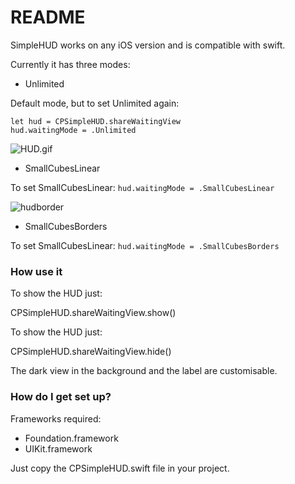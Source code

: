 # README #

SimpleHUD works on any iOS version and is compatible with swift.

Currently it has three modes:

- Unlimited

Default mode, but to set Unlimited again: 

```
let hud = CPSimpleHUD.shareWaitingView
hud.waitingMode = .Unlimited
``` 


![HUD.gif](https://bitbucket.org/repo/GAA9rq/images/3304417787-HUD.gif)

- SmallCubesLinear

To set SmallCubesLinear: ```hud.waitingMode = .SmallCubesLinear``` 

![hudborder](https://cloud.githubusercontent.com/assets/5259830/4565408/95b07658-4f1f-11e4-9515-d684918963d6.gif)

- SmallCubesBorders

To set SmallCubesLinear: ```hud.waitingMode = .SmallCubesBorders``` 


### How use it ###

To show the HUD just:

CPSimpleHUD.shareWaitingView.show()

To show the HUD just:

CPSimpleHUD.shareWaitingView.hide()

The dark view in the background and the label are customisable.


### How do I get set up? ###

Frameworks required:

* Foundation.framework
* UIKit.framework

Just copy the CPSimpleHUD.swift file in your project.
